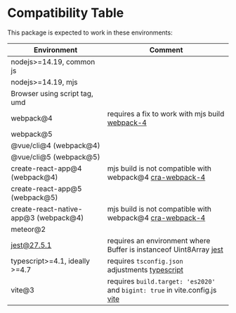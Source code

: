 # Compatibility Table

This package is expected to work in these environments:

| Environment                           | Comment                                                                       |
|---------------------------------------|-------------------------------------------------------------------------------|
| nodejs>=14.19, common js              |                                                                               |
| nodejs>=14.19, mjs                    |                                                                               |
| Browser using script tag, umd         |                                                                               |
| webpack@4                             | requires a fix to work with mjs build [webpack-4]                             |
| webpack@5                             |                                                                               |
| @vue/cli@4 (webpack@4)                |                                                                               |
| @vue/cli@5 (webpack@5)                |                                                                               |
| create-react-app@4 (webpack@4)        | mjs build is not compatible with webpack@4 [cra-webpack-4]                    |
| create-react-app@5 (webpack@5)        |                                                                               |
| create-react-native-app@3 (webpack@4) | mjs build is not compatible with webpack@4 [cra-webpack-4]                    |
| meteor@2                              |                                                                               |
| jest@27.5.1                           | requires an environment where Buffer is instanceof Uint8Array [jest]          |
| typescript>=4.1, ideally >=4.7        | requires `tsconfig.json` adjustments [typescript]                             |
| vite@3                                | requires `build.target: 'es2020'` and `bigint: true` in vite.config.js [vite] |

[webpack-4]: https://github.com/webpack/webpack/issues/7482#issuecomment-394884837
[cra-webpack-4]: https://github.com/aeternity/aepp-sdk-js/issues/1529
[jest]: https://github.com/facebook/jest/issues/4422#issuecomment-770274099
[typescript]: README.md#typescript-projects
[vite]: https://github.com/vitejs/vite/issues/9062#issuecomment-1202167352
